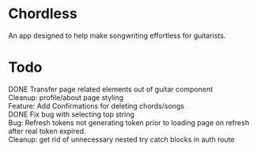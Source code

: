 # Chordless

An app designed to help make songwriting effortless for guitarists. <br />

# Todo

DONE Transfer page related elements out of guitar component <br />
Cleanup: profile/about page styling <br />
Feature: Add Confirmations for deleting chords/songs <br />
DONE Fix bug with selecting top string <br />
Bug: Refresh tokens not generating token prior to loading page on refresh after real token expired. <br />
Cleanup: get rid of unnecessary nested try catch blocks in auth route <br />
